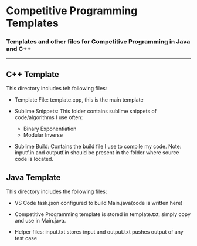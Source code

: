 # Competitive Programming Templates
### Templates and other files for Competitive Programming in Java and C++
---

## C++ Template

This directory includes teh following files: 

- Template File: template.cpp, this is the main template

- Sublime Snippets: This folder contains sublime snippets of code/algorithms I use often: 
	- Binary Exponentiation
	- Modular Inverse

- Sublime Build: Contains the build file I use to compile my code. Note: inputf.in and outputf.in should be present in the folder where source code is located. 

## Java Template

This directory includes the following files: 

- VS Code task.json configured to build Main.java(code is written here)

- Competitive Programming template is stored in template.txt, simply copy and use in Main.java.

- Helper files: input.txt stores input and output.txt pushes output of any test case

